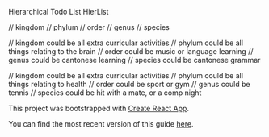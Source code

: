 Hierarchical Todo List
HierList

// kingdom
// phylum
// order
// genus
// species

// kingdom could be all extra curricular activities
// phylum could be all things relating to the brain 
// order could be music or language learning
// genus could be cantonese learning
// species could be cantonese grammar

// kingdom could be all extra curricular activities
// phylum could be all things relating to health 
// order could be sport or gym
// genus could be tennis
// species could be hit with a mate, or a comp night

This project was bootstrapped with [Create React App](https://github.com/facebookincubator/create-react-app).

You can find the most recent version of this guide [here](https://github.com/facebookincubator/create-react-app/blob/master/packages/react-scripts/template/README.md).
